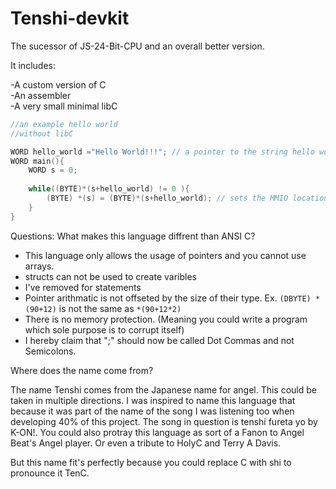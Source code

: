 # Tenshi-devkit


The sucessor of JS-24-Bit-CPU and an overall better version. 



It includes:
<p>
  -A custom version of C
  <br>
  -An assembler
  <br>
  -A very small minimal libC
  <br>
</p>
 
 
 
```C
//an example hello world
//without libC

WORD hello_world ="Hello World!!!"; // a pointer to the string hello world 
WORD main(){
    WORD s = 0;
    
    while((BYTE)*(s+hello_world) != 0 ){
        (BYTE) *(s) = (BYTE)*(s+hello_world); // sets the MMIO location 0 to the ascii code C
    }
}
```

Questions:
What makes this language diffrent than ANSI C?
- This language only allows the usage of pointers and you cannot use arrays.
- structs can not be used to create varibles
- I've removed for statements
- Pointer arithmatic is not offseted by the size of their type. Ex. ```(DBYTE) *(90+12)``` is not the same as ```*(90+12*2)```
- There is no memory protection. (Meaning you could write a program which sole purpose is to corrupt itself)
- I hereby claim that ";" should now be called Dot Commas and not Semicolons.

Where does the name come from?

The name Tenshi comes from the Japanese name for angel. 
This could be taken in multiple directions. 
I was inspired to name this language that because it was part of the name of the song I was listening too when developing 40% of this project. 
The song in question is tenshi fureta yo by K-ON!. You could also protray this language as sort of a Fanon to Angel Beat's Angel player. 
Or even a tribute to HolyC and Terry A Davis.

But this name fit's perfectly because you could replace C with shi to pronounce it TenC.
